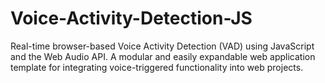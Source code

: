 # Voice-Activity-Detection-JS
Real-time browser-based Voice Activity Detection (VAD) using JavaScript and the Web Audio API. A modular and easily expandable web application template for integrating voice-triggered functionality into web projects.
